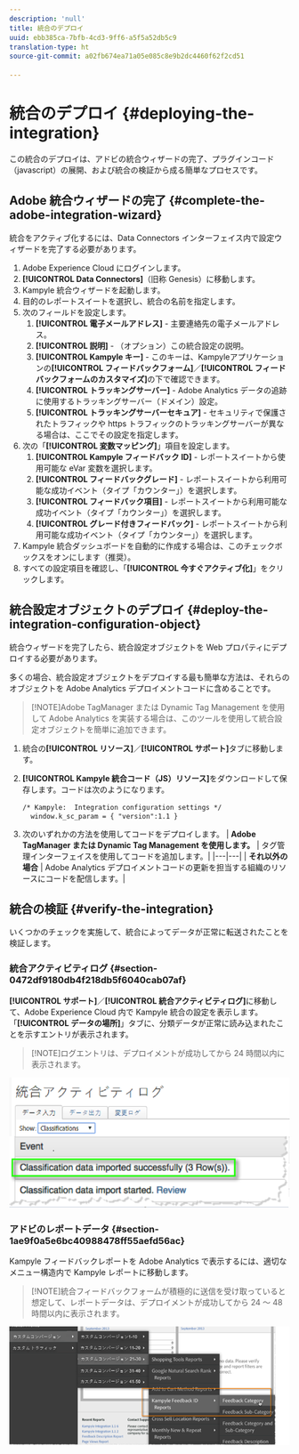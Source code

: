 ```yaml
---
description: 'null'
title: 統合のデプロイ
uuid: ebb385ca-7bfb-4cd3-9ff6-a5f5a52db5c9
translation-type: ht
source-git-commit: a02fb674ea71a05e085c8e9b2dc4460f62f2cd51

---
```



# 統合のデプロイ {#deploying-the-integration}

この統合のデプロイは、アドビの統合ウィザードの完了、プラグインコード（javascript）の展開、および統合の検証から成る簡単なプロセスです。

## Adobe 統合ウィザードの完了 {#complete-the-adobe-integration-wizard}

統合をアクティブ化するには、Data Connectors インターフェイス内で設定ウィザードを完了する必要があります。

1. Adobe Experience Cloud にログインします。
1. **[!UICONTROL Data Connectors]**（旧称 Genesis）に移動します。
1. Kampyle 統合ウィザードを起動します。
1. 目的のレポートスイートを選択し、統合の名前を指定します。
1. 次のフィールドを設定します。
   1. **[!UICONTROL 電子メールアドレス]** - 主要連絡先の電子メールアドレス。
   1. **[!UICONTROL 説明]** - （オプション）この統合設定の説明。
   1. **[!UICONTROL Kampyle キー]** - このキーは、Kampyleアプリケーションの&#x200B;**[!UICONTROL フィードバックフォーム]**／**[!UICONTROL フィードバックフォームのカスタマイズ]**&#x200B;の下で確認できます。
   1. **[!UICONTROL トラッキングサーバー]** - Adobe Analytics データの追跡に使用するトラッキングサーバー（ドメイン）設定。
   1. **[!UICONTROL トラッキングサーバーセキュア]** - セキュリティで保護されたトラフィックや https トラフィックのトラッキングサーバーが異なる場合は、ここでその設定を指定します。
1. 次の「**[!UICONTROL 変数マッピング]**」項目を設定します。
   1. **[!UICONTROL Kampyle フィードバック ID]** - レポートスイートから使用可能な eVar 変数を選択します。
   1. **[!UICONTROL フィードバックグレード]** - レポートスイートから利用可能な成功イベント（タイプ「カウンター」）を選択します。
   1. **[!UICONTROL フィードバック項目]** - レポートスイートから利用可能な成功イベント（タイプ「カウンター」）を選択します。
   1. **[!UICONTROL グレード付きフィードバック]** - レポートスイートから利用可能な成功イベント（タイプ「カウンター」）を選択します。
1. Kampyle 統合ダッシュボードを自動的に作成する場合は、このチェックボックスをオンにします（推奨）。
1. すべての設定項目を確認し、「**[!UICONTROL 今すぐアクティブ化]**」をクリックします。

## 統合設定オブジェクトのデプロイ {#deploy-the-integration-configuration-object}

統合ウィザードを完了したら、統合設定オブジェクトを Web プロパティにデプロイする必要があります。

多くの場合、統合設定オブジェクトをデプロイする最も簡単な方法は、それらのオブジェクトを Adobe Analytics デプロイメントコードに含めることです。

> [!NOTE]Adobe TagManager または Dynamic Tag Management を使用して Adobe Analytics を実装する場合は、このツールを使用して統合設定オブジェクトを簡単に追加できます。

1. 統合の&#x200B;**[!UICONTROL リソース]**／**[!UICONTROL サポート]**&#x200B;タブに移動します。
1. **[!UICONTROL Kampyle 統合コード（JS）リソース]**&#x200B;をダウンロードして保存します。コードは次のようになります。

   ```
   /* Kampyle:  Integration configuration settings */
     window.k_sc_param = { "version":1.1 }
   ```

1. 次のいずれかの方法を使用してコードをデプロイします。
| **Adobe TagManager または Dynamic Tag Management を使用します。** | タグ管理インターフェイスを使用してコードを追加します。|
|---|---|
| **それ以外の場合** | Adobe Analytics デプロイメントコードの更新を担当する組織のリソースにコードを配信します。|

## 統合の検証 {#verify-the-integration}

いくつかのチェックを実施して、統合によってデータが正常に転送されたことを検証します。

### 統合アクティビティログ {#section-0472df9180db4f218db5f6040cab07af}

**[!UICONTROL サポート]**／**[!UICONTROL 統合アクティビティログ]**&#x200B;に移動して、Adobe Experience Cloud 内で Kampyle 統合の設定を表示します。「**[!UICONTROL データの場所]**」タブに、分類データが正常に読み込まれたことを示すエントリが表示されます。

> [!NOTE]ログエントリは、デプロイメントが成功してから 24 時間以内に表示されます。

![](assets/integration_activity_log.png)

### アドビのレポートデータ {#section-1ae9f0a5e6bc40988478ff55aefd56ac}

Kampyle フィードバックレポートを Adobe Analytics で表示するには、適切なメニュー構造内で Kampyle レポートに移動します。

> [!NOTE]統合フィードバックフォームが積極的に送信を受け取っていると想定して、レポートデータは、デプロイメントが成功してから 24 ～ 48 時間以内に表示されます。

![](assets/adobe_reporting_data.png)

